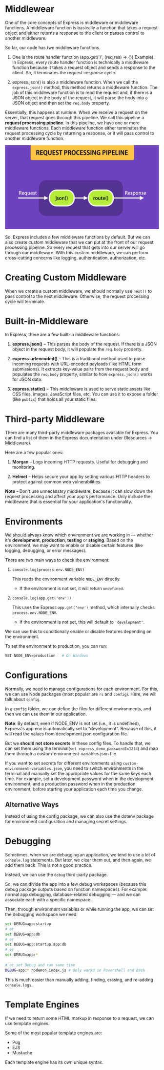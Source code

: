 # Middlewear

One of the core concepts of Express is middleware or middleware functions. A middleware function is basically a function that takes a request object and either returns a response to the client or passes control to another middleware.

So far, our code has two middleware functions.

1. One is the route handler function (app.get('/', (req,res) => {}) Example). In Express, every route handler function is technically a middleware function because it takes a request object and sends a response to the client. So, it terminates the request-response cycle.

2. express.json() is also a middleware function. When we call the `express.json()` method, this method returns a middleware function. The job of this middleware function is to read the request and, if there is a JSON object in the body of the request, it will parse the body into a JSON object and then set the `req.body` property.

Essentially, this happens at runtime. When we receive a request on the server, that request goes through this pipeline. We call this pipeline a **request processing pipeline**. In this pipeline, we have one or more middleware functions. Each middleware function either terminates the request processing cycle by returning a response, or it will pass control to another middleware function.

<img src="./Images/image-9.png" width="600">

So, Express includes a few middleware functions by default. But we can also create custom middleware that we can put at the front of our request processing pipeline. So every request that gets into our server will go through our middleware. With this custom middleware, we can perform cross-cutting concerns like logging, authentication, authorization, etc.

# Creating Custom Middleware

When we create a custom middleware, we should normally use `next()` to pass control to the next middleware. Otherwise, the request processing cycle will terminate.

# Built-in-Middleware

In Express, there are a few built-in middleware functions:

1. **express.json()** – This parses the body of the request. If there is a JSON object in the request body, it will populate the `req.body` property.

2. **express.urlencoded()** – This is a traditional method used to parse incoming requests with URL-encoded payloads (like HTML form submissions). It extracts key-value pairs from the request body and populates the `req.body` property, similar to how `express.json()` works for JSON data.

3. **express.static()** – This middleware is used to serve static assets like CSS files, images, JavaScript files, etc. You can use it to expose a folder (like `public`) that holds all your static files.

# Third-party Middleware

There are many third-party middleware packages available for Express. You can find a list of them in the Express documentation under (Resources → Middleware).

Here are a few popular ones:

1. **Morgan** – Logs incoming HTTP requests. Useful for debugging and monitoring.

2. **Helmet** – Helps secure your app by setting various HTTP headers to protect against common web vulnerabilities.

**Note** - Don't use unnecessary middleware, because it can slow down the request processing and affect your app's performance. Only include the middleware that is essential for your application's functionality.

# Environments

We should always know which environment we are working in — whether it's **development**, **production**, **testing** or **staging**. Based on the environment, we may want to enable or disable certain features (like logging, debugging, or error messages).

There are two main ways to check the environment:

1. `console.log(process.env.NODE_ENV)`

   This reads the environment variable `NODE_ENV` directly.

   - If the environment is not set, it will return `undefined`.

2. `console.log(app.get('env'))`

   This uses the Express `app.get('env')` method, which internally checks `process.env.NODE_ENV`.

   - If the environment is not set, this will default to `'development'`.

We can use this to conditionally enable or disable features depending on the environment.

To set the environment to production, you can run:

```bash
SET NODE_ENV=production   # On Windows
```

# Configurations

Normally, we need to manage configurations for each environment. For this, we can use Node packages (most popular are `rs` and `config`). Here, we will talk about `config`.

In a `config` folder, we can define the files for different environments, and then we can use them in our application.

**Note**: By default, even if NODE_ENV is not set (i.e., it is undefined), Express's app.env is automatically set to "development". Because of this, it will read the values from development.json configuration file.

But we **should not store secrets** in these config files. To handle that, we can set them using the terminal(`set express_demo_password1=1234`) and map them through a custom-environment-variables.json file.

If you want to set secrets for different environments using `custom-environment-variables.json`, you need to switch environments in the terminal and manually set the appropriate values for the same keys each time. For example, set a development password when in the development environment, and a production password when in the production environment, before starting your application each time you change.

## Alternative Ways

Instead of using the config package, we can also use the dotenv package for environment configuration and managing secret settings.

# Debugging

Sometimes, when we are debugging an application, we tend to use a lot of `console.log` statements. But later, we clear them out, and then again, we add them back. This is not a good practice.

Instead, we can use the `debug` third-party package.

So, we can divide the app into a few debug workspaces (because this debug package outputs based on function namespaces). For example: normal app debugging, database-related debugging — and we can associate each with a specific namespace.

Then, through environment variables or while running the app, we can set the debugging workspace we need:

```bash
set DEBUG=app:startup
# or
set DEBUG=app:db
# or
set DEBUG=app:startup,app:db
# or
set DEBUG=app:*

# or set Debug and run same time
DEBUG=app:* nodemon index.js # Only workd in Powershell and Bash
```

This is much easier than manually adding, finding, erasing, and re-adding `console.logs`.

# Template Engines

If we need to return some HTML markup in response to a request, we can use template engines.

Some of the most popular template engines are:

- Pug
- EJS
- Mustache

Each template engine has its own unique syntax.
